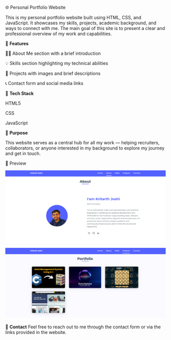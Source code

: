 🌐 Personal Portfolio Website

This is my personal portfolio website built using HTML, CSS, and JavaScript. It showcases my skills, projects, academic background, and ways to connect with me. The main goal of this site is to present a clear and professional overview of my work and capabilities.

📁 **Features**

👨‍💻 About Me section with a brief introduction

💡 Skills section highlighting my technical abilities

📂 Projects with images and brief descriptions

📞 Contact form and social media links


📌 **Tech Stack**

HTML5

CSS

JavaScript

🎯 **Purpose**

This website serves as a central hub for all my work — helping recruiters, collaborators, or anyone interested in my background to explore my journey and get in touch.

📸 Preview

![image alt](https://github.com/Kritarth22/Portfolio/blob/d491eb539be8ca7412afda7f1bc5296ae1f72e40/build/about.png)

![image alt](https://github.com/Kritarth22/Portfolio/blob/54c8738866841802e902219cc7e2f9ddb0bf1bb1/build/projects.png)

🤝 **Contact**
Feel free to reach out to me through the contact form or via the links provided in the website.
